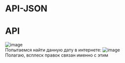 # API-JSON

# API  
![image](https://user-images.githubusercontent.com/41028671/144749984-0ed24f70-a36c-4ae9-a666-8271cfd53dfb.png)  
Попытаемся найти данную дату в интернете:
![image](https://user-images.githubusercontent.com/41028671/144750028-df90b361-8ece-49c1-8906-aa32cb9afecb.png)  
Полагаю, всплеск правок связан именно с этим
